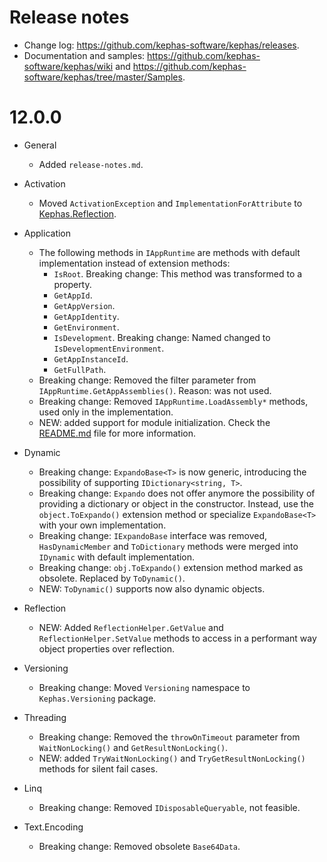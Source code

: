 ﻿# Release notes

* Change log: https://github.com/kephas-software/kephas/releases.
* Documentation and samples: https://github.com/kephas-software/kephas/wiki and https://github.com/kephas-software/kephas/tree/master/Samples.

# 12.0.0

* General
  * Added ```release-notes.md```.

* Activation
  * Moved ```ActivationException``` and ```ImplementationForAttribute``` to [Kephas.Reflection](https://www.nuget.org/packages/Kephas.Reflection).

* Application 
  * The following methods in ```IAppRuntime``` are methods with default implementation instead of extension methods:
    * ```IsRoot```. Breaking change: This method was transformed to a property.
    * ```GetAppId```.
    * ```GetAppVersion```.
    * ```GetAppIdentity```.
    * ```GetEnvironment```.
    * ```IsDevelopment```. Breaking change: Named changed to ```IsDevelopmentEnvironment```.
    * ```GetAppInstanceId```.
    * ```GetFullPath```.
  * Breaking change: Removed the filter parameter from ``IAppRuntime.GetAppAssemblies()``. Reason: was not used.
  * Breaking change: Removed ``IAppRuntime.LoadAssembly*`` methods, used only in the implementation.
  * NEW: added support for module initialization. Check the [README.md](README.md) file for more information.

* Dynamic
  * Breaking change: ```ExpandoBase<T>``` is now generic, introducing the possibility of supporting ```IDictionary<string, T>```.
  * Breaking change: ```Expando``` does not offer anymore the possibility of providing a dictionary or object in the constructor. Instead, use the ```object.ToExpando()``` extension method or specialize ```ExpandoBase<T>``` with your own implementation.
  * Breaking change: ```IExpandoBase``` interface was removed, ```HasDynamicMember``` and ```ToDictionary``` methods were merged into ```IDynamic``` with default implementation.
  * Breaking change: ```obj.ToExpando()``` extension method marked as obsolete. Replaced by ```ToDynamic()```.
  * NEW: ``ToDynamic()`` supports now also dynamic objects.

* Reflection
  * NEW: Added ```ReflectionHelper.GetValue``` and ```ReflectionHelper.SetValue``` methods to access in a performant way object properties over reflection.

* Versioning
  * Breaking change: Moved ```Versioning``` namespace to ```Kephas.Versioning``` package.

* Threading
  * Breaking change: Removed the ```throwOnTimeout``` parameter from ```WaitNonLocking()``` and ```GetResultNonLocking()```.
  * NEW: added ```TryWaitNonLocking()``` and ```TryGetResultNonLocking()``` methods for silent fail cases.

* Linq
  * Breaking change: Removed ```IDisposableQueryable```, not feasible.

* Text.Encoding
  * Breaking change: Removed obsolete ```Base64Data```.
